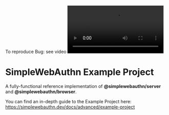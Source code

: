 To reproduce Bug: see video <video controls src="1Password Demo App.mov" title="Title"></video>

# SimpleWebAuthn Example Project

A fully-functional reference implementation of **@simplewebauthn/server** and
**@simplewebauthn/browser**.

You can find an in-depth guide to the Example Project here:
https://simplewebauthn.dev/docs/advanced/example-project
